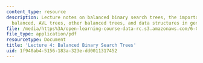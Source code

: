 ```yaml
---
content_type: resource
description: Lecture notes on balanced binary search trees, the importance of being
  balanced, AVL trees, other balanced trees, and data structures in general.
file: /media/https%3A/open-learning-course-data-rc.s3.amazonaws.com/6-006-introduction-to-algorithms-spring-2008/1f940ab45156183a323edd0011317452_lec4.pdf
file_type: application/pdf
resourcetype: Document
title: 'Lecture 4: Balanced Binary Search Trees'
uid: 1f940ab4-5156-183a-323e-dd0011317452
---
```


